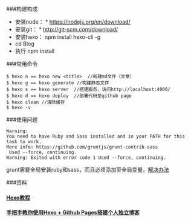###构建构成
* 安装node： * https://nodejs.org/en/download/
* 安装git： * http://git-scm.com/download/
* 安装hexo： npm install hexo-cli -g
* cd Blog
* 执行 npm install

###常用命令

```
$ hexo n == hexo new <title>  //新建md文件（文章）
$ hexo g == hexo generate //构建静态文件
$ hexo s == hexo server  //搭建服务，访问http://localhost:4000/ 
$ hexo d == hexo deploy  //部署代码至github page
$ hexo clean //清除缓存
$ hexo -v

```
###使用问题
```
Warning:
You need to have Ruby and Sass installed and in your PATH for this task to work.
More info: https://github.com/gruntjs/grunt-contrib-sass
 Used --force, continuing.
Warning: Exited with error code 1 Used --force, continuing.

```
grunt需要全局安装ruby和sass，而且必须添加至全局变量，[解决办法][3]

###资料
#### [Hexo教程][1]
#### [手把手教你使用Hexo + Github Pages搭建个人独立博客][2]


[1]: https://hexo.io/zh-cn/
[2]: https://linghucong.js.org/2016/04/15/2016-04-15-hexo-github-pages-blog/
[3]: https://github.com/angular-fullstack/generator-angular-fullstack/issues/677